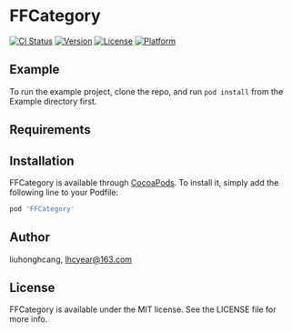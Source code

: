 # FFCategory

[![CI Status](https://img.shields.io/travis/liuhonghcang/FFCategory.svg?style=flat)](https://travis-ci.org/liuhonghcang/FFCategory)
[![Version](https://img.shields.io/cocoapods/v/FFCategory.svg?style=flat)](https://cocoapods.org/pods/FFCategory)
[![License](https://img.shields.io/cocoapods/l/FFCategory.svg?style=flat)](https://cocoapods.org/pods/FFCategory)
[![Platform](https://img.shields.io/cocoapods/p/FFCategory.svg?style=flat)](https://cocoapods.org/pods/FFCategory)

## Example

To run the example project, clone the repo, and run `pod install` from the Example directory first.

## Requirements

## Installation

FFCategory is available through [CocoaPods](https://cocoapods.org). To install
it, simply add the following line to your Podfile:

```ruby
pod 'FFCategory'
```

## Author

liuhonghcang, lhcyear@163.com

## License

FFCategory is available under the MIT license. See the LICENSE file for more info.
